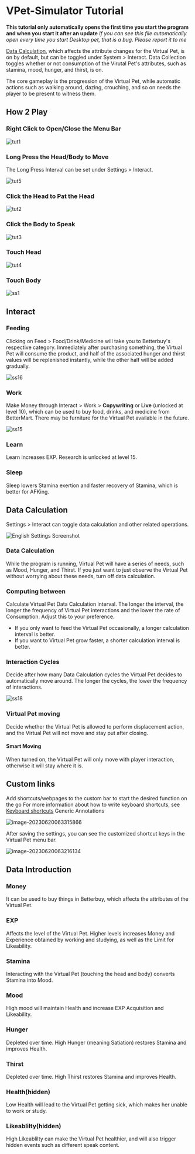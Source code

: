 # VPet-Simulator Tutorial

**This tutorial only automatically opens the first time you start the program and when you start it after an update** 
*If you can see this file automatically open every time you start Desktop pet, that is a bug. Please report it to me*

[Data Calculation](#data-calculation), which affects the attribute changes for the Virtual Pet, is on by default, but can be toggled under System > Interact. Data Collection toggles whether or not consumption of the Virutal Pet's attributes, such as stamina, mood, hunger, and thirst, is on. 

The core gameplay is the progression of the Virtual Pet, while automatic actions such as walking around, dazing, crouching, and so on needs the player to be present to witness them.

## How 2 Play

### Right Click to Open/Close the Menu Bar

![tut1](Tutorial.assets/CN/tut1.gif)

### Long Press the Head/Body to Move

The Long Press Interval can be set under Settings > Interact.

![tut5](Tutorial.assets/CN/tut5.gif)

### Click the Head to Pat the Head

![tut2](Tutorial.assets/CN/tut2.gif)

### Click the Body to Speak

![tut3](Tutorial.assets/CN/tut3.gif)

### Touch Head

![tut4](Tutorial.assets/CN/tut4.gif)

### Touch Body

![ss1](Tutorial.assets/CN/ss1.gif)

## Interact

### Feeding

Clicking on Feed > Food/Drink/Medicine will take you to Betterbuy's respective category. Immediately after purchasing something, the Virtual Pet will consume the product, and half of the associated hunger and thirst values will be replenished instantly, while the other half will be added gradually.

![ss16](Tutorial.assets/CN/ss16.gif)

### Work

Make Money through Interact > Work > **Copywriting** or **Live** (unlocked at level 10), which can be used to buy food, drinks, and medicine from BetterMart. There may be furniture for the Virtual Pet available in the future.

![ss15](Tutorial.assets/CN/ss15.gif)

### Learn

Learn increases EXP. Research is unlocked at level 15.

### Sleep

Sleep lowers Stamina exertion and faster recovery of Stamina, which is better for AFKing.

## Data Calculation

Settings > Interact can toggle data calculation and other related operations.

![English Settings Screenshot](Tutorial.assets/EN/VPet_Settings.PNG)

### Data Calculation

While the program is running, Virtual Pet will have a series of needs, such as Mood, Hunger, and Thirst. If you just want to just observe the Virtual Pet without worrying about these needs, turn off data calculation.

### Computing between

Calculate Virtual Pet Data Calculation interval. The longer the interval, the longer the frequency of Virtual Pet interactions and the lower the rate of Consumption. Adjust this to your preference.

* If you only want to feed the Virtual Pet occasionally, a longer calculation interval is better.
* If you want to Virtual Pet grow faster, a shorter calculation interval is better.

### Interaction Cycles

Decide after how many Data Calculation cycles the Virtual Pet decides to automatically move around. The longer the cycles, the lower the frequency of interactions.

![ss18](Tutorial.assets/CN/ss18.gif)

### Virtual Pet moving

Decide whether the Virtual Pet is allowed to perform displacement action, and the Virtual Pet will not move and stay put after closing.

#### Smart Moving

When turned on, the Virtual Pet will only move with player interaction, otherwise it will stay where it is.

## Custom links

Add shortcuts/webpages to the custom bar to start the desired function on the go
For more information about how to write keyboard shortcuts, see [Keyboard shortcuts](https://learn.microsoft.com/en-us/dotnet/api/system.windows.forms.sendkeys?view=windowsdesktop-7.0#remarks) Generic Annotations

![image-20230620063315866](Tutorial.assets/CN/image-20230620063315866.png)

After saving the settings, you can see the customized shortcut keys in the Virtual Pet menu bar.

![image-20230620063216134](Tutorial.assets/CN/image-20230620063216134.png)

## Data Introduction

### Money

It can be used to buy things in Betterbuy, which affects the attributes of the Virtual Pet.

### EXP

Affects the level of the Virtual Pet. Higher levels increases Money and Experience obtained by working and studying, as well as the Limit for Likeability.

### Stamina

Interacting with the Virtual Pet (touching the head and body) converts Stamina into Mood.

### Mood

High mood will maintain Health and increase EXP Acquisition and Likeability.

### Hunger

Depleted over time. High Hunger (meaning Satiation) restores Stamina and improves Health.

### Thirst

Depleted over time. High Thirst restores Stamina and improves Health.

### Health(hidden)

Low Health will lead to the Virtual Pet getting sick, which makes her unable to work or study.

### Likeablilty(hidden)

High Likeablilty can make the Virtual Pet healthier, and will also trigger hidden events such as different speak content.